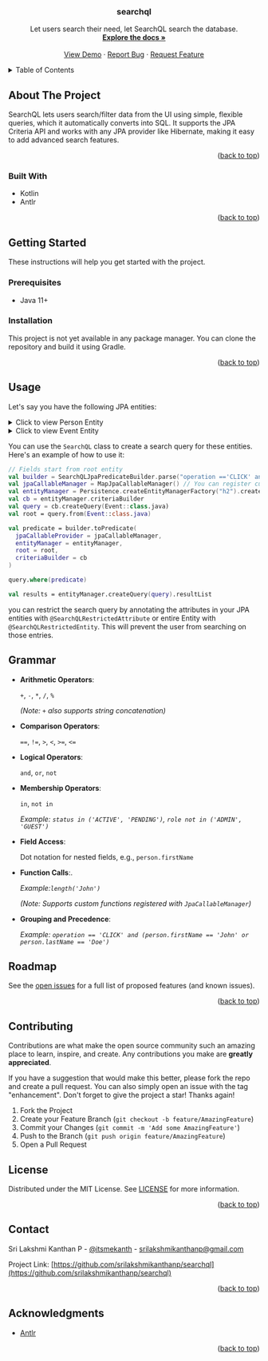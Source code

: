 <!-- PROJECT LOGO -->
<br />
<div align="center">
    <h3 align="center">searchql</h3>

  <p align="center">
    Let users search their need, let SearchQL search the database.
    <br />
    <a href="https://github.com/srilakshmikanthanp/searchql"><strong>Explore the docs »</strong></a>
    <br />
    <br />
    <a href="https://github.com/srilakshmikanthanp/searchql">View Demo</a>
    &middot;
    <a href="https://github.com/srilakshmikanthanp/searchql/issues/new?labels=bug">Report Bug</a>
    &middot;
    <a href="https://github.com/srilakshmikanthanp/searchql/issues/new?labels=enhancement">Request Feature</a>
  </p>
</div>

<!-- TABLE OF CONTENTS -->
<details>
  <summary>Table of Contents</summary>
  <ol>
    <li>
      <a href="#about-the-project">About The Project</a>
      <ul>
        <li><a href="#built-with">Built With</a></li>
      </ul>
    </li>
    <li>
      <a href="#getting-started">Getting Started</a>
      <ul>
        <li><a href="#prerequisites">Prerequisites</a></li>
        <li><a href="#installation">Installation</a></li>
      </ul>
    </li>
    <li><a href="#usage">Usage</a></li>
    <li><a href="#Grammar">Grammar</a></li>
    <li><a href="#roadmap">Roadmap</a></li>
    <li><a href="#contributing">Contributing</a></li>
    <li><a href="#license">License</a></li>
    <li><a href="#contact">Contact</a></li>
    <li><a href="#acknowledgments">Acknowledgments</a></li>
  </ol>
</details>

<!-- ABOUT THE PROJECT -->
## About The Project

SearchQL lets users search/filter data from the UI using simple, flexible queries, which it automatically converts into
SQL. It supports the JPA Criteria API and works with any JPA provider like Hibernate, making it easy to add advanced
search features.

<p align="right">(<a href="#readme-top">back to top</a>)</p>

### Built With

* Kotlin
* Antlr

<p align="right">(<a href="#readme-top">back to top</a>)</p>

<!-- GETTING STARTED -->
## Getting Started

These instructions will help you get started with the project.

### Prerequisites

* Java 11+

### Installation

This project is not yet available in any package manager. You can clone the repository and build it using Gradle.

<p align="right">(<a href="#readme-top">back to top</a>)</p>

<!-- USAGE EXAMPLES -->
## Usage

Let's say you have the following JPA entities:

<details>
  <summary>Click to view Person Entity</summary>

```kotlin
@Entity
class Person(
  @Column(nullable = false)
  @Id
  @GeneratedValue(strategy = GenerationType.UUID)
  var id: String? = null,

  @Column(nullable = false)
  var firstName: String,

  @Column(nullable = false)
  var lastName: String,

  @Column(nullable = false, unique = true)
  var userName: String,

  @Column(nullable = false)
  var email: String,

  @SearchQLRestrictedAttribute
  @Column(nullable = false)
  var password: String,

  @Column(nullable = false, updatable = false)
  @CreationTimestamp
  var createdAt: Instant? = null,

  @Column(nullable = false)
  @UpdateTimestamp
  var updatedAt: Instant? = null,
)
```

</details>

<details>
  <summary>Click to view Event Entity</summary>

```kotlin
@Entity
class Event (
  @Column(nullable = false)
  @Id
  @GeneratedValue(strategy = GenerationType.UUID)
  var id: String? = null,

  @Column(nullable = false)
  var serverIp: String,

  @Column(nullable = false)
  var remoteIp: String,

  @Column(nullable = false)
  var message: String,

  @ManyToOne
  @JoinColumn(name = "person_id", nullable = false)
  var person: Person,

  @Column(nullable = false)
  var module: String,

  @Column(nullable = false)
  var operation: String,

  @Column(nullable = false)
  var objectType: String,

  @Column(nullable = false)
  var objectId: String,

  @Column(nullable = false, updatable = false)
  @CreationTimestamp
  var createdAt: Instant? = null,

  @Column(nullable = false)
  @UpdateTimestamp
  var updatedAt: Instant? = null,
)
```

</details>

You can use the `SearchQL` class to create a search query for these entities. Here's an example of how to use it:

```kotlin
// Fields start from root entity
val builder = SearchQLJpaPredicateBuilder.parse("operation =='CLICK' and person.firstName == 'John' and person.lastName == 'Doe'")
val jpaCallableManager = MapJpaCallableManager() // You can register custom functions that extend JpaCallable with it
val entityManager = Persistence.createEntityManagerFactory("h2").createEntityManager()
val cb = entityManager.criteriaBuilder
val query = cb.createQuery(Event::class.java)
val root = query.from(Event::class.java)

val predicate = builder.toPredicate(
  jpaCallableProvider = jpaCallableManager,   
  entityManager = entityManager,   
  root = root,
  criteriaBuilder = cb
)

query.where(predicate)

val results = entityManager.createQuery(query).resultList
```

you can restrict the search query by annotating the attributes in your JPA entities with `@SearchQLRestrictedAttribute` 
or entire Entity with `@SearchQLRestrictedEntity`. This will prevent the user from searching on those entries.

## Grammar

* **Arithmetic Operators**:

  `+`, `-`, `*`, `/`, `%`

  *(Note: `+` also supports string concatenation)*

* **Comparison Operators**:

  `==`, `!=`, `>`, `<`, `>=`, `<=`

* **Logical Operators**:

  `and`, `or`, `not`

* **Membership Operators**:

  `in`, `not in`

  *Example: `status in ('ACTIVE', 'PENDING')`, `role not in ('ADMIN', 'GUEST')`*

* **Field Access**:

  Dot notation for nested fields, e.g., `person.firstName`

* **Function Calls**:.

  *Example:`length('John')`*

  *(Note: Supports custom functions registered with `JpaCallableManager`)*

* **Grouping and Precedence**:

  *Example: `operation == 'CLICK' and (person.firstName == 'John' or person.lastName == 'Doe')`*

<!-- ROADMAP -->
## Roadmap

See the [open issues](https://github.com/srilakshmikanthanp/searchql/issues) for a full list of proposed features (and known issues).

<p align="right">(<a href="#readme-top">back to top</a>)</p>

<!-- CONTRIBUTING -->
## Contributing

Contributions are what make the open source community such an amazing place to learn, inspire, and create. Any
contributions you make are **greatly appreciated**.

If you have a suggestion that would make this better, please fork the repo and create a pull request. You can 
also simply open an issue with the tag "enhancement". Don't forget to give the project a star! Thanks again!

1. Fork the Project
2. Create your Feature Branch (`git checkout -b feature/AmazingFeature`)
3. Commit your Changes (`git commit -m 'Add some AmazingFeature'`)
4. Push to the Branch (`git push origin feature/AmazingFeature`)
5. Open a Pull Request

<!-- LICENSE -->
## License

Distributed under the MIT License. See [LICENSE](LICENSE) for more information.

<p align="right">(<a href="#readme-top">back to top</a>)</p>

<!-- CONTACT -->
## Contact

Sri Lakshmi Kanthan P - [@itsmekanth](https://twitter.com/itsmekanth) - srilakshmikanthanp@gmail.com

Project Link: [https://github.com/srilakshmikanthanp/searchql](https://github.com/srilakshmikanthanp/searchql)

<p align="right">(<a href="#readme-top">back to top</a>)</p>

<!-- ACKNOWLEDGMENTS -->
## Acknowledgments

* [Antlr](https://www.antlr.org/)

<p align="right">(<a href="#readme-top">back to top</a>)</p>
